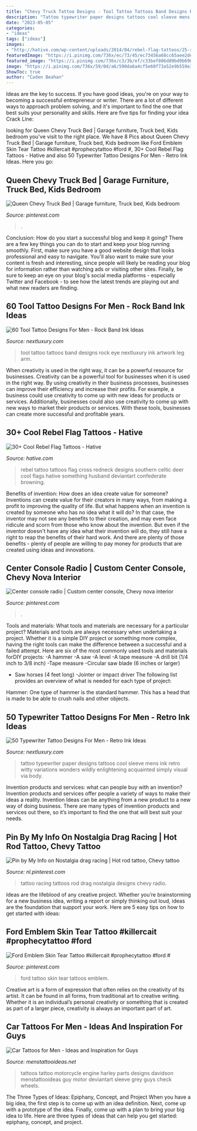 ```yaml
---
title: "Chevy Truck Tattoo Designs - Tool Tattoo Tattoos Band Designs Rock Eye Nextluxury Ink Artwork Leg Arm"
description: "Tattoo typewriter paper designs tattoos cool sleeve mens ink retro witty variations wonders wildly enlightening acquainted simply visual via body"
date: "2023-05-05"
categories:
- "ideas"
tags: ["ideas"]
images:
- "http://hative.com/wp-content/uploads/2014/04/rebel-flag-tattoos/25-rebel-flag-cross-tattoo.jpg"
featuredImage: "https://i.pinimg.com/736x/ec/73/45/ec73456a68cc65aee2de35e665f3661b--tattoo-nostalgia.jpg"
featured_image: "https://i.pinimg.com/736x/c3/3b/ef/c33bef806d89bd0b690fca6f59bdfc10.jpg"
image: "https://i.pinimg.com/736x/59/0d/a6/590da6a4cf5e60f73a52e9b559e39ec0.jpg"
ShowToc: true
author: "Caden Beahan"
---
```



Ideas are the key to success. If you have good ideas, you're on your way to becoming a successful entrepreneur or writer. There are a lot of different ways to approach problem solving, and it's important to find the one that best suits your personality and skills. Here are five tips for finding your idea Crack Line:

	

		
looking for Queen Chevy Truck Bed | Garage furniture, Truck bed, Kids bedroom you've visit to the right place. We have 8 Pics about Queen Chevy Truck Bed | Garage furniture, Truck bed, Kids bedroom like Ford Emblem Skin Tear Tattoo #killercait #prophecytattoo #ford #, 30+ Cool Rebel Flag Tattoos - Hative and also 50 Typewriter Tattoo Designs For Men - Retro Ink Ideas. Here you go:
		
    
## Queen Chevy Truck Bed | Garage Furniture, Truck Bed, Kids Bedroom

<img loading=lazy src="https://i.pinimg.com/736x/a7/93/89/a7938994595e9871d3c91b836d7a55e8.jpg" onerror="this.onerror=null;this.src='https://tse2.mm.bing.net/th?id=OIP.G7bKhyRg3e687PIpMrTUggHaHa&amp;pid=15.1';" alt="Queen Chevy Truck Bed | Garage furniture, Truck bed, Kids bedroom">

_Source: pinterest.com_

>. 

	

Conclusion: How do you start a successful blog and keep it going?
There are a few key things you can do to start and keep your blog running smoothly. First, make sure you have a good website design that looks professional and easy to navigate. You'll also want to make sure your content is fresh and interesting, since people will likely be reading your blog for information rather than watching ads or visiting other sites. Finally, be sure to keep an eye on your blog's social media platforms - especially Twitter and Facebook - to see how the latest trends are playing out and what new readers are finding.

    
## 60 Tool Tattoo Designs For Men - Rock Band Ink Ideas

<img loading=lazy src="http://nextluxury.com/wp-content/uploads/awesome-tool-tattoos-for-men.jpg" onerror="this.onerror=null;this.src='https://tse3.mm.bing.net/th?id=OIP.8fak_gGO3Ov8bGHfg7sTCAHaHa&amp;pid=15.1';" alt="60 Tool Tattoo Designs For Men - Rock Band Ink Ideas">

_Source: nextluxury.com_

>tool tattoo tattoos band designs rock eye nextluxury ink artwork leg arm. 

	

When creativity is used in the right way, it can be a powerful resource for businesses.
Creativity can be a powerful tool for businesses when it is used in the right way. By using creativity in their business processes, businesses can improve their efficiency and increase their profits. For example, a business could use creativity to come up with new ideas for products or services. Additionally, businesses could also use creativity to come up with new ways to market their products or services. With these tools, businesses can create more successful and profitable years.

    
## 30+ Cool Rebel Flag Tattoos - Hative

<img loading=lazy src="http://hative.com/wp-content/uploads/2014/04/rebel-flag-tattoos/25-rebel-flag-cross-tattoo.jpg" onerror="this.onerror=null;this.src='https://tse2.mm.bing.net/th?id=OIP.6YOY7HQK3HHQY2bwX3ET3QHaJ4&amp;pid=15.1';" alt="30+ Cool Rebel Flag Tattoos - Hative">

_Source: hative.com_

>rebel tattoo tattoos flag cross redneck designs southern celtic deer cool flags hative something husband deviantart confederate browning. 

	

Benefits of invention: How does an idea create value for someone?
Inventions can create value for their creators in many ways, from making a profit to improving the quality of life. But what happens when an invention is created by someone who has no idea what it will do? In that case, the inventor may not see any benefits to their creation, and may even face ridicule and scorn from those who know about the invention. But even if the inventor doesn't have any idea what their invention will do, they still have a right to reap the benefits of their hard work. And there are plenty of those benefits - plenty of people are willing to pay money for products that are created using ideas and innovations.

    
## Center Console Radio | Custom Center Console, Chevy Nova Interior

<img loading=lazy src="https://i.pinimg.com/736x/59/0d/a6/590da6a4cf5e60f73a52e9b559e39ec0.jpg" onerror="this.onerror=null;this.src='https://tse3.mm.bing.net/th?id=OIP.yOaM5i5JfCuKa77AKvWdsQHaFj&amp;pid=15.1';" alt="Center console radio | Custom center console, Chevy nova interior">

_Source: pinterest.com_

>. 

	

Tools and materials: What tools and materials are necessary for a particular project?
Materials and tools are always necessary when undertaking a project. Whether it is a simple DIY project or something more complex, having the right tools can make the difference between a successful and a failed attempt. Here are six of the most commonly used tools and materials forDIY projects:
-A hammer
-A saw
-A level
-A tape measure
-A drill bit (1/4 inch to 3/8 inch) 
-Tape measure 
-Circular saw blade (6 inches or larger) 
- Saw horses (4 feet long)  -Jointer or impact driver 
The following list provides an overview of what is needed for each type of project: 

Hammer: One type of hammer is the standard hammer. This has a head that is made to be able to crush nails and other objects.

    
## 50 Typewriter Tattoo Designs For Men - Retro Ink Ideas

<img loading=lazy src="http://nextluxury.com/wp-content/uploads/cool-mens-sleeve-typewriter-tattoo-ideas-with-paper-airplane-design.jpg" onerror="this.onerror=null;this.src='https://tse3.mm.bing.net/th?id=OIP.vkbThxuF27DByf0A37PKNwHaJJ&amp;pid=15.1';" alt="50 Typewriter Tattoo Designs For Men - Retro Ink Ideas">

_Source: nextluxury.com_

>tattoo typewriter paper designs tattoos cool sleeve mens ink retro witty variations wonders wildly enlightening acquainted simply visual via body. 

	

Invention products and services: what can people buy with an invention?
Invention products and services offer people a variety of ways to make their ideas a reality. Invention Ideas can be anything from a new product to a new way of doing business. There are many types of invention products and services out there, so it’s important to find the one that will best suit your needs.

    
## Pin By My Info On Nostalgia Drag Racing | Hot Rod Tattoo, Chevy Tattoo

<img loading=lazy src="https://i.pinimg.com/736x/ec/73/45/ec73456a68cc65aee2de35e665f3661b--tattoo-nostalgia.jpg" onerror="this.onerror=null;this.src='https://tse1.mm.bing.net/th?id=OIP.B4dwMb3x-eCxirZGF5omygHaNL&amp;pid=15.1';" alt="Pin by My Info on Nostalgia drag racing | Hot rod tattoo, Chevy tattoo">

_Source: nl.pinterest.com_

>tattoo racing tattoos rod drag nostalgia designs chevy radio. 

	

Ideas are the lifeblood of any creative project. Whether you’re brainstorming for a new business idea, writing a report or simply thinking out loud, ideas are the foundation that support your work. Here are 5 easy tips on how to get started with ideas: 

    
## Ford Emblem Skin Tear Tattoo #killercait #prophecytattoo #ford #

<img loading=lazy src="https://i.pinimg.com/736x/c3/3b/ef/c33bef806d89bd0b690fca6f59bdfc10.jpg" onerror="this.onerror=null;this.src='https://tse2.mm.bing.net/th?id=OIP.R4_qwlHWFUxvMUJXsDShCwHaK9&amp;pid=15.1';" alt="Ford Emblem Skin Tear Tattoo #killercait #prophecytattoo #ford #">

_Source: pinterest.com_

>ford tattoo skin tear tattoos emblem. 

	

Creative art is a form of expression that often relies on the creativity of its artist. It can be found in all forms, from traditional art to creative writing. Whether it is an individual’s personal creativity or something that is created as part of a larger piece, creativity is always an important part of art.

    
## Car Tattoos For Men - Ideas And Inspiration For Guys

<img loading=lazy src="http://www.menstattooideas.net/tattooimages/2016/04/car-tattoos-01.jpg" onerror="this.onerror=null;this.src='https://tse4.mm.bing.net/th?id=OIP.UCwTavryYsyYJTQBCwmH8QAAAA&amp;pid=15.1';" alt="Car Tattoos for Men - Ideas and Inspiration for Guys">

_Source: menstattooideas.net_

>tattoos tattoo motorcycle engine harley parts designs davidson menstattooideas guy motor deviantart sleeve grey guys check wheels. 

	

The Three Types of Ideas: Epiphany, Concept, and Project
When you have a big idea, the first step is to come up with an idea definition. Next, come up with a prototype of the idea. Finally, come up with a plan to bring your big idea to life. Here are three types of ideas that can help you get started: epiphany, concept, and project.


